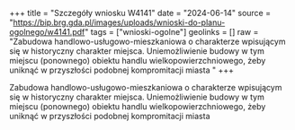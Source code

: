 +++
title = "Szczegóły wniosku W4141"
date = "2024-06-14"
source = "https://bip.brg.gda.pl/images/uploads/wnioski-do-planu-ogolnego/w4141.pdf"
tags = ["wnioski-ogolne"]
geolinks = []
raw = "Zabudowa handlowo-usługowo-mieszkaniowa o charakterze wpisującym się w historyczny charakter miejsca. Uniemożliwienie budowy w tym miejscu (ponownego) obiektu handlu wielkopowierzchniowego, żeby uniknąć w przyszłości podobnej kompromitacji miasta "
+++

Zabudowa handlowo-usługowo-mieszkaniowa o charakterze wpisującym się w
historyczny charakter miejsca. Uniemożliwienie budowy w tym miejscu (ponownego) obiektu
handlu wielkopowierzchniowego, żeby uniknąć w przyszłości podobnej kompromitacji miasta



